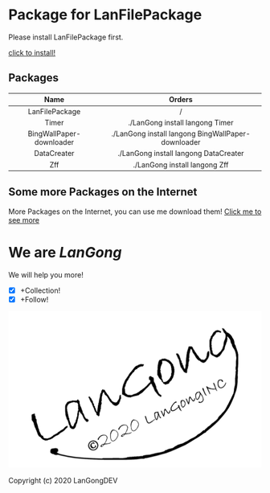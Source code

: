 # Package for LanFilePackage

Please install LanFilePackage first.

[click to install!](https://github.com/langong-dev/LanFilePackage/)

## Packages

| Name | Orders |
|:---:|:---:|
| LanFilePackage | / |
| Timer | ./LanGong install langong Timer |
| BingWallPaper-downloader | ./LanGong install langong BingWallPaper-downloader |
| DataCreater | ./LanGong install langong DataCreater |
| Zff | ./LanGong install langong Zff |

## Some more Packages on the Internet

More Packages on the Internet, you can use me download them!
[Click me to see more](https://langong-dev.github.io/LanFilePackage/)

# We are $LanGong$

We will help you more!

- [x] +Collection!
- [x] +Follow!

![LanGong](/img/LanGong-BlackLogo.png)

Copyright (c) 2020 LanGongDEV
